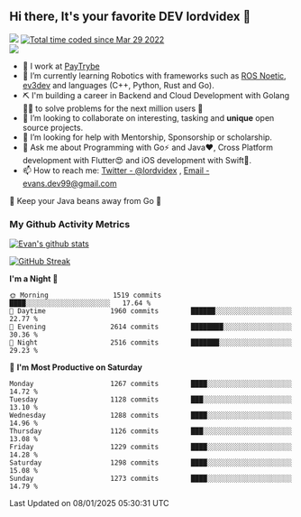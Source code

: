 ## Hi there, It's your favorite DEV lordvidex 👋
<img src="https://komarev.com/ghpvc/?username=lordvidex&label=Views&color=blue&style=plastic" /> <a href="https://wakatime.com/@0e56db35-d16b-410a-acc0-4085055304bf"><img src="https://wakatime.com/badge/user/0e56db35-d16b-410a-acc0-4085055304bf.svg" alt="Total time coded since Mar 29 2022" /></a>  
![](https://github-profile-trophy.vercel.app/?username=lordvidex)
- 🔭 I work at [PayTrybe](https://www.paytrybe.com)
- 🌱 I’m currently learning Robotics with frameworks such as [ROS Noetic](ros.org), [ev3dev](www.ev3dev.org) and languages (C++, Python, Rust and Go).
- ⛏️ I'm building a career in Backend and Cloud Development with Golang 🧙🏼 to solve problems for the next million users 🤌
- 👯 I’m looking to collaborate on interesting, tasking and **unique** open source projects.
- 🤔 I’m looking for help with Mentorship, Sponsorship or scholarship.
- 💬 Ask me about Programming with Go⚡️ and Java❤️, Cross Platform development with Flutter😍 and iOS development with Swift🚀.
- 📫 How to reach me: [Twitter - @lordvidex](https://twitter.com/lordvidex) , [Email - evans.dev99@gmail.com](mailto:evans.dev99@gmail.com?body=Hello%20Evans,)
  
    
🎤 Keep your Java beans away from Go 🌚
  
  
### My Github Activity Metrics
<div>
<!-- <a href="https://github.com/lordvidex">
  <img src="https://github-readme-stats.vercel.app/api/top-langs/?username=lordvidex&theme=light" />
</a>    -->
<!-- [![Top Langs](https://github-readme-stats.vercel.app/api/top-langs/?username=lordvidex)](https://github.com/lordvidex/)  -->
<a href="https://github.com/lordvidex">
 <img src="https://github-readme-stats.vercel.app/api?username=lordvidex&show_icons=true&theme=light&line_height=27" alt="Evan's github stats"/>
</a>
</div>

[![GitHub Streak](https://github-readme-streak-stats.herokuapp.com?user=lordvidex&theme=github-dark&hide_border=true)](https://git.io/streak-stats)

<!--
  <a href="https://github.com/iampawan/FlutterExampleApps">
    <img align="center" src="https://github-readme-stats.vercel.app/api/pin/?username=iampawan&repo=FlutterExampleApps&theme=light" />

  </a>
  <a href="https://github.com/iampawan/VelocityX">
   <img align="center" src="https://github-readme-stats.vercel.app/api/pin/?username=iampawan&repo=VelocityX&theme=light" />
  </a>
-->
<!--START_SECTION:waka-->
**I'm a Night 🦉** 

```text
🌞 Morning                1519 commits        ████░░░░░░░░░░░░░░░░░░░░░   17.64 % 
🌆 Daytime                1960 commits        ██████░░░░░░░░░░░░░░░░░░░   22.77 % 
🌃 Evening                2614 commits        ████████░░░░░░░░░░░░░░░░░   30.36 % 
🌙 Night                  2516 commits        ███████░░░░░░░░░░░░░░░░░░   29.23 % 
```
📅 **I'm Most Productive on Saturday** 

```text
Monday                   1267 commits        ████░░░░░░░░░░░░░░░░░░░░░   14.72 % 
Tuesday                  1128 commits        ███░░░░░░░░░░░░░░░░░░░░░░   13.10 % 
Wednesday                1288 commits        ████░░░░░░░░░░░░░░░░░░░░░   14.96 % 
Thursday                 1126 commits        ███░░░░░░░░░░░░░░░░░░░░░░   13.08 % 
Friday                   1229 commits        ████░░░░░░░░░░░░░░░░░░░░░   14.28 % 
Saturday                 1298 commits        ████░░░░░░░░░░░░░░░░░░░░░   15.08 % 
Sunday                   1273 commits        ████░░░░░░░░░░░░░░░░░░░░░   14.79 % 
```



 Last Updated on 08/01/2025 05:30:31 UTC
<!--END_SECTION:waka-->
